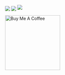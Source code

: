 <span><img align="center" src="https://github-readme-stats.vercel.app/api?username=falgon&theme=tokyonight&show_icons=true&count_private=true&hide=contribs" /></span>
<span><img align="center" src="https://github-readme-stats.vercel.app/api/top-langs/?username=falgon&theme=tokyonight&layout=compact" /></span>
![](https://komarev.com/ghpvc/?username=falgon&color=blue)

<a href="https://www.buymeacoffee.com/roki" target="_blank"><img src="https://cdn.buymeacoffee.com/buttons/v2/default-yellow.png" alt="Buy Me A Coffee" width="180px"></a>
